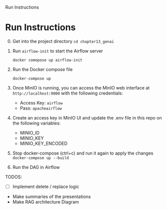 

Run Instructions


# Run Instructions

0) Get into the project directory
    `cd chapter13_genai`

1) Run `airflow-init` to start the Airflow server
    
    `docker comopose up airflow-init`

2) Run the Docker compose file
    
    `docker-compose up`

3) Once MinIO is running, you can access the MinIO web interface at `http://localhost:9000` with the following credentials:
    
    - Access Key: `airflow`
    - Pass: `apacheairflow`

4) Create an access key in MinIO UI and update the .env file in this repo on the following variables:
    
    * MINIO_ID
    * MINIO_KEY
    * MINIO_KEY_ENCODED


5) Stop docker-compose (ctrl+c) and run it again to apply the changes
    `docker-compose up --build`

6) Run the DAG in Airflow


TODOS:
- [ ] Implement delete / replace logic

- Make summaries of the presentations
- Make RAG architecture Diagram


